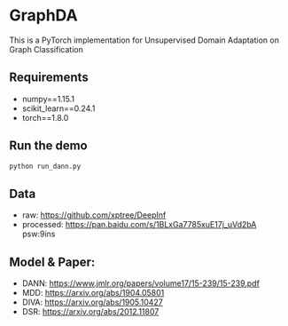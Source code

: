 # GraphDA
This is a PyTorch implementation for Unsupervised Domain Adaptation on Graph Classification

## Requirements
* numpy==1.15.1
* scikit_learn==0.24.1
* torch==1.8.0

## Run the demo
```bash
python run_dann.py
```

## Data
* raw: https://github.com/xptree/DeepInf
* processed: https://pan.baidu.com/s/1BLxGa7785xuE17j_uVd2bA psw:9ins 

## Model & Paper:
* DANN: https://www.jmlr.org/papers/volume17/15-239/15-239.pdf
* MDD: https://arxiv.org/abs/1904.05801
* DIVA: https://arxiv.org/abs/1905.10427
* DSR: https://arxiv.org/abs/2012.11807

